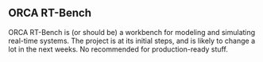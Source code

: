 ## ORCA RT-Bench

ORCA RT-Bench is (or should be) a workbench for modeling and simulating real-time systems. The project is at its initial steps, and is likely to change a lot in the next weeks. No recommended for production-ready stuff. 
